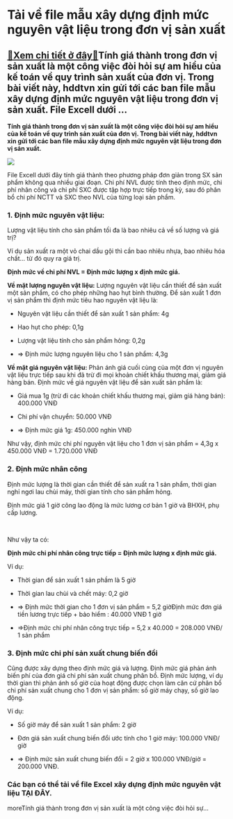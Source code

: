 Tải về file mẫu xây dựng định mức nguyên vật liệu trong đơn vị sản xuất
=======================================================================

[:gift:Xem chi tiết ở đây:gift:](https://hddtvn.com/tai-ve-file-mau-xay-dung-dinh-muc-nguyen-vat-lieu-trong-don-vi-san-xuat/)Tính giá thành trong đơn vị sản xuất là một công việc đòi hỏi sự am hiểu của kế toán về quy trình sản xuất của đơn vị. Trong bài viết này, hddtvn xin gửi tới các ban file mẫu xây dựng định mức nguyên vật liệu trong đơn vị sản xuất. File Excell dưới …
----------------------------------------------------------------------------------------------------------------------------------------------------------------------------------------------------------------------------------------------------------

**Tính giá thành trong đơn vị sản xuất là một công việc đòi hỏi sự am hiểu của kế toán về quy trình sản xuất của đơn vị. Trong bài viết này, hddtvn xin gửi tới các ban file mẫu xây dựng định mức nguyên vật liệu trong đơn vị sản xuất.**


![](https://hddtvn.com/wp-content/uploads/2021/01/nCoTt1r.png)


File Excell dưới đây tính giá thành theo phương pháp đơn giản trong SX sản phẩm không qua nhiều giai đoạn. Chi phí NVL được tính theo định mức, chi phí nhân công và chi phí SXC được tập hợp trực tiếp trong kỳ, sau đó phân bổ chi phí NCTT và SXC theo NVL của từng loại sản phẩm.


### 1. Định mức nguyên vật liệu:


Lượng vật liệu tính cho sản phẩm tối đa là bao nhiêu cả về số lượng và giá trị?


Ví dụ sản xuất ra một vỏ chai dầu gội thì cần bao nhiêu nhựa, bao nhiêu hóa chất… từ đó quy ra giá trị.


**Định mức về chi phí NVL = Định mức lượng x định mức giá.**


**Về mặt lượng nguyên vật liệu:** Lượng nguyên vật liệu cần thiết để sản xuất một sản phẩm, có cho phép những hao hụt bình thường. Để sản xuất 1 đơn vị sản phẩm thì định mức tiêu hao nguyên vật liệu là:




* Nguyên vật liệu cần thiết để sản xuất 1 sản phẩm: 4g

* Hao hụt cho phép: 0,1g

* Lượng vật liệu tính cho sản phẩm hỏng: 0,2g

* => Định mức lượng nguyên liệu cho 1 sản phẩm: 4,3g



**Về mặt giá nguyên vật liệu:** Phản ánh giá cuối cùng của một đơn vị nguyên vật liệu trực tiếp sau khi đã trừ đi mọi khoản chiết khấu thương mại, giảm giá hàng bán. Định mức về giá nguyên vật liệu để sản xuất sản phẩm là:




* Giá mua 1g (trừ đi các khoản chiết khấu thương mại, giảm giá hàng bán): 400.000 VNĐ

* Chi phí vận chuyển: 50.000 VNĐ

* => Định mức giá 1g: 450.000 nghìn VNĐ



Như vậy, định mức chi phí nguyên vật liệu cho 1 đơn vị sản phẩm = 4,3g x 450.000 VNĐ = 1.720.000 VNĐ


### 2. Định mức nhân công


Định mức lượng là thời gian cần thiết để sản xuất ra 1 sản phẩm, thời gian nghỉ ngơi lau chùi máy, thời gian tính cho sản phẩm hỏng.


Định mức giá 1 giờ công lao động là mức lương cơ bản 1 giờ và BHXH, phụ cấp lương.  

​  

Như vậy ta có:


**Định mức chi phí nhân công trực tiếp = Định mức lượng x định mức giá.**


Ví dụ:




* Thời gian để sản xuất 1 sản phầm là 5 giờ

* Thời gian lau chùi và chết máy: 0,2 giờ

* => Định mức thời gian cho 1 đơn vị sản phẩm = 5,2 giờĐịnh mức đơn giá tiền lương trực tiếp + bảo hiểm : 40.000 VNĐ 1 giờ

* =>Định mức chi phí nhân công trực tiếp = 5,2 x 40.000 = 208.000 VNĐ/ 1 sản phẩm



### 3. Định mức chi phí sản xuất chung biến đổi


Cũng được xây dựng theo định mức giá và lượng. Định mức giá phản ánh biến phí của đơn giá chi phí sản xuất chung phân bổ. Định mức lượng, ví dụ thời gian thì phản ánh số giờ của hoạt động được chọn làm căn cứ phân bổ chi phí sản xuất chung cho 1 đơn vị sản phẩm: số giờ máy chạy, số giờ lao động.


Ví dụ:




* Số giờ máy để sản xuất 1 sản phẩm: 2 giờ

* Đơn giá sản xuất chung biến đổi ước tính cho 1 giờ máy: 100.000 VNĐ/ giờ

* => Định mức sản xuất chung biến đổi = 2 giờ x 100.000 VNĐ/giờ = 200.000 VNĐ.



### Các bạn có thể tải về file Excel xây dựng định mức nguyên vật liệu **TẠI ĐÂY**.


moreTính giá thành trong đơn vị sản xuất là một công việc đòi hỏi sự…


